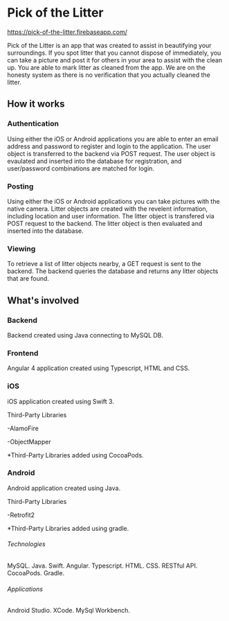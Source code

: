 # Pick of the Litter
https://pick-of-the-litter.firebaseapp.com/

Pick of the Litter is an app that was created to assist in beautifying your surroundings.  If you spot litter that you cannot dispose of immediately, you can take a picture and post it for others in your area to assist with the clean up.  You are able to mark litter as cleaned from the app.  We are on the honesty system as there is no verification that you actually cleaned the litter.

## How it works

### Authentication
Using either the iOS or Android applications you are able to enter an email address and password to register and login to the application.  The user object is transferred to the backend via POST request. The user object is evaulated and inserted into the database for registration, and user/password combinations are matched for login.

### Posting
Using either the iOS or Android applications you can take pictures with the native camera. Litter objects are created with the revelent information, including location and user information.  The litter object is transfered via POST request to the backend.  The litter object is then evaluated and inserted into the database.  

### Viewing
To retrieve a list of litter objects nearby, a GET request is sent to the backend.  The backend queries the database and returns any litter objects that are found.

## What's involved
### Backend
Backend created using Java connecting to MySQL DB.
### Frontend
Angular 4 application created using Typescript, HTML and CSS.
### iOS
iOS application created using Swift 3. 

Third-Party Libraries

-AlamoFire

-ObjectMapper

*Third-Party Libraries added using CocoaPods.

### Android
Android application created using Java.

Third-Party Libraries

-Retrofit2

*Third-Party Libraries added using gradle.


###### Technologies
MySQL.
Java.
Swift.
Angular.
Typescript.
HTML.
CSS.
RESTful API.
CocoaPods.
Gradle.
###### Applications
Android Studio.
XCode.
MySql Workbench.



